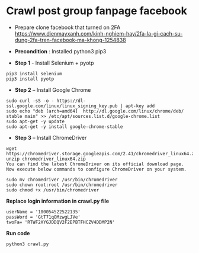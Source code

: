 # Crawl post group fanpage facebook
- Prepare clone facebook that turned on 2FA  https://www.dienmayxanh.com/kinh-nghiem-hay/2fa-la-gi-cach-su-dung-2fa-tren-facebook-ma-khong-1254838
- **Precondition** : Installed python3  pip3 

-  **Step 1**  - Install Selenium + pyotp
```
pip3 install selenium
pip3 install pyotp
```

- **Step 2** – Install Google Chrome
```
sudo curl -sS -o - https://dl-ssl.google.com/linux/linux_signing_key.pub | apt-key add
sudo echo "deb [arch=amd64]  http://dl.google.com/linux/chrome/deb/ stable main" >> /etc/apt/sources.list.d/google-chrome.list
sudo apt-get -y update
sudo apt-get -y install google-chrome-stable
```

- **Step 3** – Install ChromeDriver
```
wget https://chromedriver.storage.googleapis.com/2.41/chromedriver_linux64.zip
unzip chromedriver_linux64.zip
You can find the latest ChromeDriver on its official download page. Now execute below commands to configure ChromeDriver on your system.

sudo mv chromedriver /usr/bin/chromedriver
sudo chown root:root /usr/bin/chromedriver
sudo chmod +x /usr/bin/chromedriver
```

**Replace login information in crawl.py file**

```
userName = '100054522522135'
passWord = 'GtT71qOMzwgLJVe'
twoFa= 'RTWF2XYGJDDQV2F2EPBTFHCZV4DDMP2N'
```

**Run code**
```
python3 crawl.py
```
